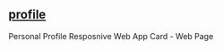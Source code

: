 ## [profile](https://pwafire-codelab.firebaseapp.com/)
Personal Profile Resposnive Web App Card - Web Page
